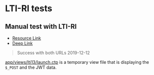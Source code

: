 # LTI-RI tests

## Manual test with LTI-RI

- [Resource Link](https://lti-ri.imsglobal.org/platforms/652/resource_links/10261/connects?user_id=93176)
- [Deep Link](https://lti-ri.imsglobal.org/platforms/652/contexts/4287/deep_links)

> Success with both URLs 2019-12-12

[app/views/lti13/launch.ctp](app/views/lti13/launch.ctp) is a temporary view file that is displaying the `$_POST` and the JWT data.
